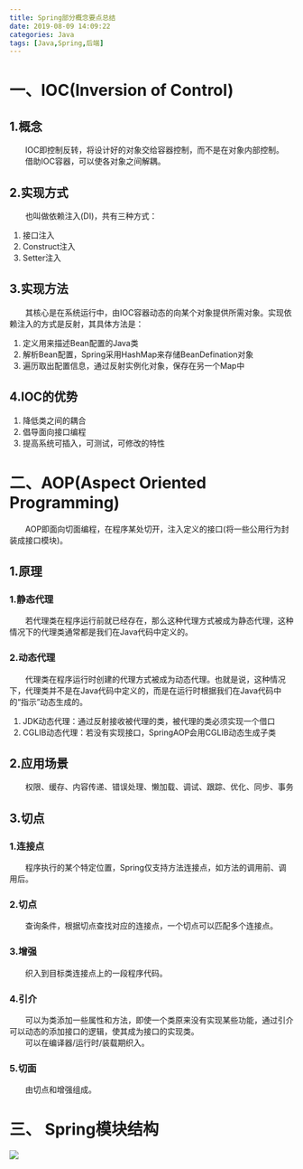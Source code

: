 ```yaml
---
title: Spring部分概念要点总结
date: 2019-08-09 14:09:22
categories: Java
tags: [Java,Spring,后端]
---
```

# 一、IOC(Inversion of Control)
## 1.概念
&emsp;&emsp;IOC即控制反转，将设计好的对象交给容器控制，而不是在对象内部控制。    
&emsp;&emsp;借助IOC容器，可以使各对象之间解耦。
## 2.实现方式
&emsp;&emsp;也叫做依赖注入(DI)，共有三种方式：
1. 接口注入
2. Construct注入
3. Setter注入

## 3.实现方法
&emsp;&emsp;其核心是在系统运行中，由IOC容器动态的向某个对象提供所需对象。实现依赖注入的方式是反射，其具体方法是：

1. 定义用来描述Bean配置的Java类
2. 解析Bean配置，Spring采用HashMap来存储BeanDefination对象
3. 遍历取出配置信息，通过反射实例化对象，保存在另一个Map中

## 4.IOC的优势

1. 降低类之间的耦合
2. 倡导面向接口编程
3. 提高系统可插入，可测试，可修改的特性

# 二、AOP(Aspect Oriented Programming)
&emsp;&emsp;AOP即面向切面编程，在程序某处切开，注入定义的接口(将一些公用行为封装成接口模块)。

## 1.原理
### 1.静态代理
&emsp;&emsp;若代理类在程序运行前就已经存在，那么这种代理方式被成为静态代理，这种情况下的代理类通常都是我们在Java代码中定义的。
### 2.动态代理
&emsp;&emsp;代理类在程序运行时创建的代理方式被成为动态代理。也就是说，这种情况下，代理类并不是在Java代码中定义的，而是在运行时根据我们在Java代码中的“指示”动态生成的。
1. JDK动态代理：通过反射接收被代理的类，被代理的类必须实现一个借口
2. CGLIB动态代理：若没有实现接口，SpringAOP会用CGLIB动态生成子类

## 2.应用场景

&emsp;&emsp;权限、缓存、内容传递、错误处理、懒加载、调试、跟踪、优化、同步、事务

## 3.切点
### 1.连接点
&emsp;&emsp;程序执行的某个特定位置，Spring仅支持方法连接点，如方法的调用前、调用后。
### 2.切点
&emsp;&emsp;查询条件，根据切点查找对应的连接点，一个切点可以匹配多个连接点。
### 3.增强
&emsp;&emsp;织入到目标类连接点上的一段程序代码。
### 4.引介
&emsp;&emsp;可以为类添加一些属性和方法，即使一个类原来没有实现某些功能，通过引介可以动态的添加接口的逻辑，使其成为接口的实现类。  
&emsp;&emsp;可以在编译器/运行时/装载期织入。
### 5.切面
&emsp;&emsp;由切点和增强组成。

# 三、 Spring模块结构
![](https://pic.lufer.cc/images/2021/03/05/eb8pTI.png)
